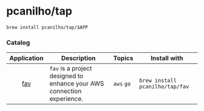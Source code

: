# pcanilho/tap

```shell
brew install pcanilho/tap/$APP
```

### Catalog

|                    Application                    | Description                                                            | Topics     | Install with                    |
|:-------------------------------------------------:|------------------------------------------------------------------------|------------|---------------------------------|
| [fav](https://github.com/pcanilho/fast-aws-vault) | `fav` is a project designed to enhance your AWS connection experience. | `aws` `go` | `brew install pcanilho/tap/fav` |

